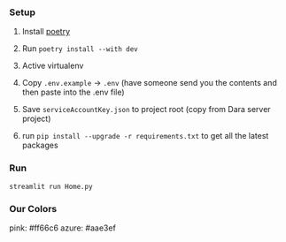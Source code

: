 ### Setup


1. Install [poetry](https://python-poetry.org/docs/)
2. Run `poetry install --with dev`

3. Active virtualenv
4. Copy `.env.example` -> `.env` (have someone send you the contents and then paste into the .env file)
5. Save `serviceAccountKey.json` to project root (copy from Dara server project)

6. run `pip install --upgrade -r requirements.txt` to get all the latest packages
### Run

`streamlit run Home.py`

### Our Colors
pink: #ff66c6
azure: #aae3ef
